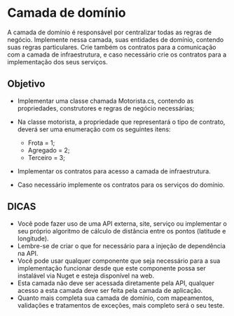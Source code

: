 # Camada de domínio

A camada de domínio é responsável por centralizar todas as regras de negócio. Implemente nessa camada, suas entidades de domínio, contendo suas regras particulares. Crie 
também os contratos para a comunicação com a camada de infraestrutura, e caso necessário crie os contratos para a implementação dos seus serviços.

## Objetivo

- Implementar uma classe chamada Motorista.cs, contendo as propriedades, construtores e regras de negócio necessárias;
- Na classe motorista, a propriedade que representará o tipo de contrato, deverá ser uma enumeração com os seguintes itens:
	* Frota = 1;
	* Agregado = 2;
	* Terceiro = 3;
	
- Implementar os contratos para acesso a camada de infraestrutura.
- Caso necessário implemente os contratos para os serviços do domínio.

## DICAS

- Você pode fazer uso de uma API externa, site, serviço ou implementar o seu próprio algoritmo de cálculo de distância entre os pontos (latitude e longitude).
- Lembre-se de criar o que for necessário para a injeção de dependência na API.
- Você pode usar qualquer componente que seja necessário para a sua implementação funcionar desde que este componente possa ser instalável via Nuget e esteja disponível na web.
- Esta camada não deve ser acessada diretamente pela API, qualquer acesso a esta camada deve ser feita pela camada de aplicação.
- Quanto mais completa sua camada de domínio, com mapeamentos, validações e tratamentos de exceções, mais completo será o seu teste.



